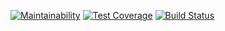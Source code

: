 [![Maintainability](https://api.codeclimate.com/v1/badges/f12e73b99dc0caffd5ac/maintainability)](https://codeclimate.com/github/nikitadnet/project-lvl1-s482/maintainability)
[![Test Coverage](https://api.codeclimate.com/v1/badges/f12e73b99dc0caffd5ac/test_coverage)](https://codeclimate.com/github/nikitadnet/project-lvl1-s482/test_coverage)
[![Build Status](https://travis-ci.org/nikitadnet/project-lvl1-s482.svg?branch=master)](https://travis-ci.org/nikitadnet/project-lvl1-s482)